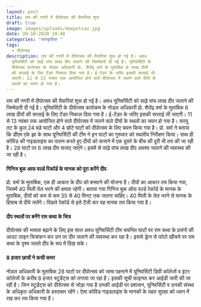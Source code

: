 ```yaml
---
layout: post
title: राम की नगरी में दीपोत्सव की तैयारियां शुरू
draft: true
image: images/uploads/deepotsav.jpg
date: 30-10-2020 19:48
categories: "सांस्कृतिक "
tags:
  - दीपोत्सव
description: राम की नगरी में दीपोत्सव की तैयारियां शुरू हो गई है। अवध
  यूनिवर्सिटी को साढ़े पांच लाख दीप जलाने की जिम्मेदारी दी गई है। यूनिवर्सिटी के
  दीपोत्सव कार्यक्रम के नोडल अधिकारी प्रो. शैलेंद्र वर्मा के मुताबिक 6 लाख दीयों
  की सप्लाई के लिए टेंडर निकाल दिया गया है। ई-टेंडर के जरिए इसकी सप्लाई ली
  जाएगी। 11 से 13 नवंबर तक आयोजित होने वाले दीपोत्सव में जलने वाले दीयों के
  स्थलों का चयन हो गया है।
---
```

राम की नगरी में दीपोत्सव की तैयारियां शुरू हो गई है। अवध यूनिवर्सिटी को साढ़े पांच लाख दीप जलाने की जिम्मेदारी दी गई है। यूनिवर्सिटी के दीपोत्सव कार्यक्रम के नोडल अधिकारी प्रो. शैलेंद्र वर्मा के मुताबिक 6 लाख दीयों की सप्लाई के लिए टेंडर निकाल दिया गया है। ई-टेंडर के जरिए इसकी सप्लाई ली जाएगी। 11 से 13 नवंबर तक आयोजित होने वाले दीपोत्सव में जलने वाले दीयों के स्थलों का चयन हो गया है।
सरयू तट के कुल 24 बड़े घाटों और 4 छोटे घाटों को दीपोत्सव के लिए चयन किया गया है। प्रो. वर्मा ने बताया कि डीएम एके झा के साथ यूनिवर्सिटी की टीम ने इन घाटों का गुरूवार को स्थलीय निरीक्षण किया। साथ ही कोविड की गाइडलाइंस का पालन करते हुए दीयों को सजाने में एक दूसरे के बीच की दूरी भी तय की जा रही है। 28 घाटों पर 6 लाख दीप सजाए जाएंगे। इसमें से साढ़े पांच लाख दीप अवश्य जलाने की व्यवस्था की जा रही है।

#### गिनिज बुक आफ वर्ल्ड रिकॉर्ड के मानक को पूरा करेंगे दीप

प्रो. वर्मा के मुताबिक, एक ही आकार के दीप को बनवाने की योजना है। दीयों का आकार तय किया गया, जिसमें 40 मिली तेल भरने की क्षमता रहेगी। बताया गया गिनिज बुक ऑफ वर्ल्ड रेकॉर्ड के मानक के मुताबिक, दीयों को कम से कम 35 से 40 मिनट तक जलना चाहिए। 40 मिली के तेल भरने से मानक के हिसाब से दीये जलेंगे। पिछले रेकॉर्ड से इसे टैली कर यह मानक तय किया गया है।

#### दीप स्थलों पर बनेंगे राम कथा के चित्र

दीपोत्सव की भव्यता बढ़ाने के लिए इस साल अवध यूनिवर्सिटी टीम चयनित घाटों पर राम कथा के प्रसंगों की आउट लाइन चित्रांकन कर उन पर दीप जलाने की व्यवस्था कर रहा है। इससे ड्रेान से फोटो खीचने पर राम कथा के दृश्य जलते दीप के रूप में दिख सके।

#### 8 हजार छात्रों ने कसी कमर

नोडल अधिकारी के मुताबिक 28 घाटों पर दीपोत्सव को जामा पहनाने में यूनिवर्सिटी डिग्री कॉलेजों व इंटर कॉलेजों के करीब 8 हजार स्टूडेंट्स को लगाया जा रहा है। इसकी सूची फाइनल कर आईडी जारी की जा रही है। जिन स्टूडेंट्स को दीपोत्सव से जोड़ा गया है उनकी आईडी पर प्रशासन, यूनिवर्सिटी व उनकी संस्था के अधिकृत अधिकारी के हस्ताक्षर रहेंगे। ऐसा कोविड गाइडलाइंस के मानकों के तहत सुरक्षा को ध्यान में रख कर तय किया गया है।